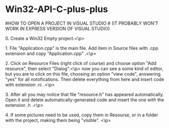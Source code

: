 # Win32-API-C-plus-plus
#HOW TO OPEN A PROJECT IN VISUAL STUDIO #
(IT PROBABLY WON'T WORK IN EXPRESS VERSION OF VISUAL STUDIO)


<p>0. Create a Win32 Empty project.<\p>
<p>1. File "Application.cpp" is the main file. Add item in Source files with .cpp extension and copy "Application.cpp" .<\p>
<p>2. Click on Resource Files (right click of course) and choose option "Add resource", then select "Dialog".<\p>
  now you can see a some kind of editor, but you are to click on this file, choosing an option "view code",
  answering "yes" for all notofications. Then delete everything from here and insert code with extension .rc .<\p>
<p>3. After all you may notice that file "resource.h" has appeared automatically. Open it and delete automatically-generated code 
   and insert the one with the extension .h .<\p>
<p>4. If some pictures need to be used, copy them in Resourse, or in a folder with the project, making them being "visible".  <\p> 
